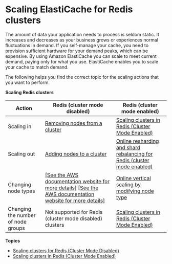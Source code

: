 # Scaling ElastiCache for Redis clusters<a name="Scaling"></a>

The amount of data your application needs to process is seldom static\. It increases and decreases as your business grows or experiences normal fluctuations in demand\. If you self\-manage your cache, you need to provision sufficient hardware for your demand peaks, which can be expensive\. By using Amazon ElastiCache you can scale to meet current demand, paying only for what you use\. ElastiCache enables you to scale your cache to match demand\.

The following helps you find the correct topic for the scaling actions that you want to perform\.


**Scaling Redis clusters**  

| Action | Redis \(cluster mode disabled\) | Redis \(cluster mode enabled\) | 
| --- | --- | --- | 
|  Scaling in  |  [Removing nodes from a cluster](Clusters.DeleteNode.md)  |  [Scaling clusters in Redis \(Cluster Mode Enabled\)](scaling-redis-cluster-mode-enabled.md)  | 
|  Scaling out  |  [Adding nodes to a cluster](Clusters.AddNode.md)  |  [Online resharding and shard rebalancing for Redis \(cluster mode enabled\)](redis-cluster-resharding-online.md)  | 
|  Changing node types  |  [\[See the AWS documentation website for more details\]](http://docs.aws.amazon.com/AmazonElastiCache/latest/red-ug/Scaling.html) [\[See the AWS documentation website for more details\]](http://docs.aws.amazon.com/AmazonElastiCache/latest/red-ug/Scaling.html)  |  [Online vertical scaling by modifying node type](redis-cluster-vertical-scaling.md)  | 
|  Changing the number of node groups  |  Not supported for Redis \(cluster mode disabled\) clusters  |  [Scaling clusters in Redis \(Cluster Mode Enabled\)](scaling-redis-cluster-mode-enabled.md)  | 

**Topics**
+ [Scaling clusters for Redis \(Cluster Mode Disabled\)](scaling-redis-classic.md)
+ [Scaling clusters in Redis \(Cluster Mode Enabled\)](scaling-redis-cluster-mode-enabled.md)